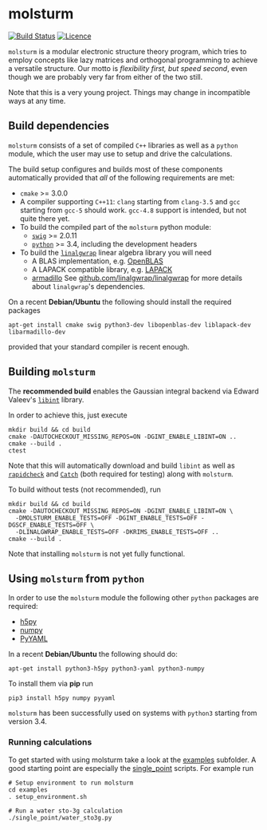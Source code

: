 # molsturm
[![Build Status](https://travis-ci.org/molsturm/molsturm.svg?branch=master)](https://travis-ci.org/molsturm/molsturm)
[![Licence](https://img.shields.io/github/license/molsturm/molsturm.svg)](LICENCE)

``molsturm`` is a modular electronic structure theory program,
which tries to employ concepts like lazy matrices and orthogonal programming
to achieve a versatile structure.
Our motto is *flexibility first, but speed second*, even though we are probably very far
from either of the two still.

Note that this is a very young project.
Things may change in incompatible ways at any time.

## Build dependencies
``molsturm`` consists of a set of compiled ``C++`` libraries
as well as a ``python`` module, which the user may use to setup and drive the calculations.

The build setup configures and builds most of these components automatically
provided that *all* of the following requirements are met:
- ``cmake`` >= 3.0.0
- A compiler supporting ``C++11``: ``clang`` starting from `clang-3.5` and `gcc` starting
  from `gcc-5` should work.
  `gcc-4.8` support is intended, but not quite there yet.
- To build the compiled part of the ``molsturm`` python module:
	- [``swig``](http://swig.org/) >= 2.0.11
	- [``python``](https://www.python.org/) >= 3.4, including the development headers
- To build the [``linalgwrap``](https://linalgwrap.org) linear algebra library
  you will need
	- A BLAS implementation, e.g. [OpenBLAS](https://github.com/xianyi/OpenBLAS/)
	- A LAPACK compatible library, e.g. [LAPACK](http://netlib.org/lapack)
	- [armadillo](http://arma.sourceforge.net/)
  See [github.com/linalgwrap/linalgwrap](https://github.com/linalgwrap/linalgwrap/blob/master/README.md)
  for more details about ``linalgwrap``'s dependencies.

On a recent **Debian/Ubuntu** the following should install the required packages
```
apt-get install cmake swig python3-dev libopenblas-dev liblapack-dev libarmadillo-dev
```
provided that your standard compiler is recent enough.

## Building ``molsturm``
The **recommended build** enables the Gaussian integral backend
via Edward Valeev's [``libint``](https://github.com/evaleev/libint) library.

In order to achieve this, just execute
```
mkdir build && cd build
cmake -DAUTOCHECKOUT_MISSING_REPOS=ON -DGINT_ENABLE_LIBINT=ON ..
cmake --build .
ctest
```
Note that this will automatically download and build ``libint`` as well as
[``rapidcheck``](https://github.com/emil-e/rapidcheck) and
[``Catch``](https://github.com/philsquared/Catch/)
(both required for testing) along with ``molsturm``.

To build without tests (not recommended), run
```
mkdir build && cd build
cmake -DAUTOCHECKOUT_MISSING_REPOS=ON -DGINT_ENABLE_LIBINT=ON \
  -DMOLSTURM_ENABLE_TESTS=OFF -DGINT_ENABLE_TESTS=OFF -DGSCF_ENABLE_TESTS=OFF \
  -DLINALGWRAP_ENABLE_TESTS=OFF -DKRIMS_ENABLE_TESTS=OFF ..
cmake --build .
```

Note that installing `molsturm` is not yet fully functional.

## Using `molsturm` from `python`
In order to use the `molsturm` module the following other `python`
packages are required:
- [h5py](https://pypi.python.org/pypi/h5py)
- [numpy](https://pypi.python.org/pypi/numpy)
- [PyYAML](https://pypi.python.org/pypi/PyYAML)

In a recent **Debian/Ubuntu** the following should do:
```
apt-get install python3-h5py python3-yaml python3-numpy
```

To install them via **pip** run
```
pip3 install h5py numpy pyyaml
```

`molsturm` has been successfully used on systems with
`python3` starting from version 3.4.

### Running calculations
To get started with using molsturm take a look at the [examples](examples/)
subfolder. A good starting point are especially the [single_point](examples/single_point)
scripts. For example run
```
# Setup environment to run molsturm
cd examples
. setup_environment.sh

# Run a water sto-3g calculation
./single_point/water_sto3g.py
```
